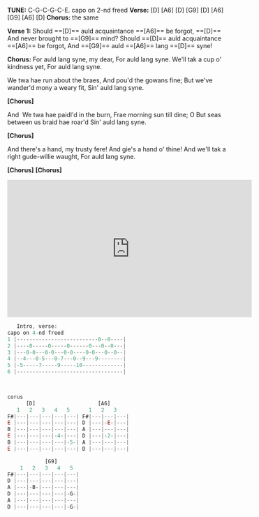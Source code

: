 
**TUNE:** C-G-C-G-C-E. capo on 2-nd freed
**Verse:** \[D] \[A6] \[D] \[G9] \[D] \[A6] \[G9] \[A6] \[D]
**Chorus:** the same

**Verse 1:**
 Should ==[D]== auld acquaintance ==[A6]== be forgot,
==[D]== And never brought to ==[G9]== mind?
Should ==[D]== auld acquaintance ==[A6]== be forgot,
And ==[G9]== auld ==[A6]== lang ==[D]== syne!

**Chorus:**
For auld lang syne, my dear,
For auld lang syne.
We'll tak a cup o' kindness yet,
For auld lang syne.


We twa hae run about the braes,
And pou'd the gowans fine;
But we've wander'd mony a weary fit,
Sin' auld lang syne.

**\[Chorus]**

And  We twa hae paidl'd in the burn,
Frae morning sun till dine;
O But seas between us braid hae roar'd
Sin' auld lang syne.

**\[Chorus]**

And there's a hand, my trusty fere!
And gie's a hand o' thine!
And we'll tak a right gude-willie waught,
For auld lang syne.

**\[Chorus]**
**\[Chorus]**
<iframe width="560" height="315" src="https://www.youtube.com/embed/0Ro1i2AVJ1Y?si=cRptdL-eev3WOVKY" title="YouTube video player" frameborder="0" allow="accelerometer; autoplay; clipboard-write; encrypted-media; gyroscope; picture-in-picture; web-share" referrerpolicy="strict-origin-when-cross-origin" allowfullscreen></iframe>

```java    
   Intro, verse:    
capo on 4-nd freed
1 |--------------------------0--0----|
2 |----0-----0-----0------0---0--0---|
3 |---0-0---0-0---0-0----0-0---0--0--|
4 |--4---0-5---0-7---0--9---9--------|
5 |-5-----7-----9-----10-------------|
6 |----------------------------------|

	
```

```js    
corus
	  [D]					 [A6]				
   1   2   3   4   5	  1   2   3	  
F#|---|---|---|---|---| F#|---|---|---| 
E |---|---|---|---|---| D |---|-E-|---|
B |---|---|---|---|---| A |---|---|---| 
E |---|---|---|-4-|---| D |---|-2-|---| 
B |---|---|---|---|-5-| A |---|---|---| 
E |---|---|---|---|---| D |---|---|---| 

			[G9] 
  	1   2   3   4   5
F#|---|---|---|---|---| 
D |---|---|---|---|---| 
A |---|-B-|---|---|---| 
D |---|---|---|---|-G-|
A |---|---|---|---|---| 
D |---|---|---|---|-G-|
```

